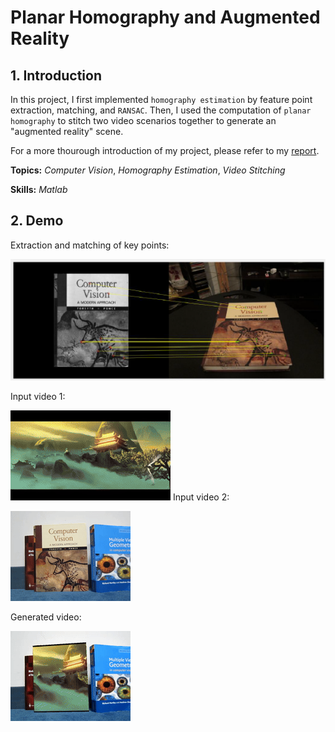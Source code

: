 # Planar Homography and Augmented Reality

## 1. Introduction

In this project, I first implemented `homography estimation` by feature point extraction, matching, and `RANSAC`. Then, I used the computation of `planar homography` to stitch two video scenarios together to generate an "augmented reality" scene.

For a more thourough introduction of my project, please refer to my [report](report.pdf).

**Topics:** _Computer Vision_, _Homography Estimation_, _Video Stitching_

**Skills:** _Matlab_

## 2. Demo

Extraction and matching of key points:

![RANSAC](/demo/RANSAC.png)

Input video 1:

![Input1](/demo/ar_source.gif)
Input video 2:

![Input2](/demo/book.gif)

Generated video:

![Output Video](/demo/ar.gif)

